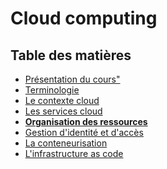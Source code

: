# Cloud computing

<!-- .slide: class="page-title" -->



## Table des matières

<!-- .slide: class="toc" -->

- [Présentation du cours"](#/1)
- [Terminologie](#/2)
- [Le contexte cloud](#/3)
- [Les services cloud](#/4)
- **[Organisation des ressources](#/5)**
- [Gestion d'identité et d'accès](#/6)
- [La conteneurisation](#/7)
- [L'infrastructure as code](#/6)